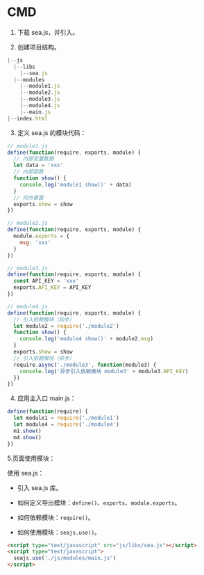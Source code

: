# CMD

1. 下载 sea.js，并引入。

2. 创建项目结构。

```js
|--js
  |--libs
    |--sea.js
  |--modules
    |--module1.js
    |--module2.js
    |--module3.js
    |--module4.js
    |--main.js
|--index.html
```

3. 定义 sea.js 的模块代码：

```js
// module1.js
define(function(require, exports, module) {
  // 内部变量数据
  let data = 'xxx'
  // 内部函数
  function show() {
    console.log('module1 show()' + data)
  }
  // 向外暴露
  exports.show = show
})

// module2.js
define(function(require, exports, module) {
  module.exports = {
    msg: 'xxx'
  }
})

// module3.js
define(function(require, exports, module) {
  const API_KEY = 'xxx'
  exports.API_KEY = API_KEY
})

// module4.js
define(function(require, exports, module) {
  // 引入依赖模块（同步）
  let module2 = require('./module2')
  function show() {
    console.log('module4 show()' + module2.msg)
  }
  exports.show = show
  // 引入依赖模块（异步）
  require.async('./module3', function(module3) {
    console.log('异步引入依赖模块 module3' + module3.API_KEY)
  })
})
```

4. 应用主入口 main.js：

```js
define(function(require) {
  let module1 = require('./module1')
  let module4 = require('./module4')
  m1.show()
  m4.show()
})
```

5.页面使用模块：

使用 sea.js：

- 引入 sea.js 库。

- 如何定义导出模块：`define()`、`exports`、`module.exports`。

- 如何依赖模块：`require()`。

- 如何使用模块：`seajs.use()`。

```html
<script type="text/javascript" src="js/libs/sea.js"></script>
<script type="text/javascript">
  seajs.use('./js/modules/main.js')
</script>
```
